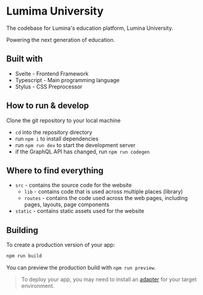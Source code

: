 # Lumima University
The codebase for Lumina's education platform, Lumina University.

Powering the next generation of education.

## Built with
- Svelte - Frontend Framework
- Typescript - Main programming language
- Stylus - CSS Preprocessor

## How to run & develop
Clone the git repository to your local machine

- `cd` into the repository directory
- run `npm i` to install dependencies
- run `npm run dev` to start the development server
- if the GraphQL API has changed, run `npm run codegen`

## Where to find everything
- `src` - contains the source code for the website
  - `lib` - contains code that is used across multiple places (library)
  - `routes` - contains the code used across the web pages, including pages, layouts, page components
- `static` - contains static assets used for the website

## Building

To create a production version of your app:

```bash
npm run build
```

You can preview the production build with `npm run preview`.

> To deploy your app, you may need to install an [adapter](https://kit.svelte.dev/docs/adapters) for your target environment.
